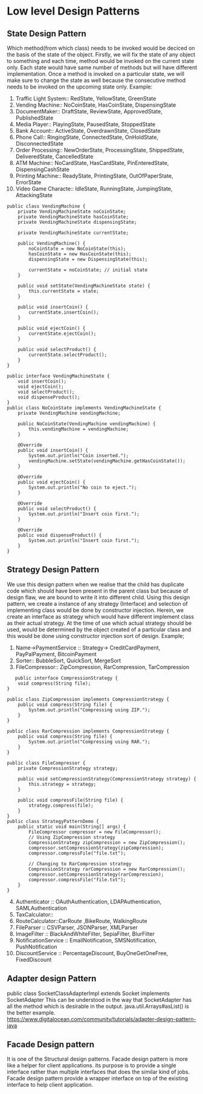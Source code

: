 # Low level Design Patterns

## State Design Pattern
Which method(from which class) needs to be invoked would be deciced on the basis of the state of the object. Firstly, we will fix the state of any object to something and each time, method would be invoked on the current state only. Each state would have same number of methods but will have different implementation. Once a method is invoked on a particular state, we will make sure to change the state as well because the consecutive method needs to be invoked on the upcoming state only. 
Example: 
1. Traffic Light System:: RedState, YellowState, GreenState
2. Vending Machine:: NoCoinState, HasCoinState, DispensingState
3. DocumentMaker:: DraftState, ReviewState, ApprovedState, PublishedState
4. Media Player:: PlayingState, PausedState, StoppedState
5. Bank Account:: ActiveState, OverdrawnState, ClosedState
6. Phone Call:: RingingState, ConnectedState, OnHoldState, DisconnectedState
7. Order Processing:: NewOrderState, ProcessingState, ShippedState, DeliveredState, CancelledState
8. ATM Machine:: NoCardState, HasCardState, PinEnteredState, DispensingCashState
9. Printing Machine:: ReadyState, PrintingState, OutOfPaperState, ErrorState
10. Video Game Characte:: IdleState, RunningState, JumpingState, AttackingState
```
public class VendingMachine {
    private VendingMachineState noCoinState;
    private VendingMachineState hasCoinState;
    private VendingMachineState dispensingState;

    private VendingMachineState currentState;

    public VendingMachine() {
        noCoinState = new NoCoinState(this);
        hasCoinState = new HasCoinState(this);
        dispensingState = new DispensingState(this);

        currentState = noCoinState; // initial state
    }

    public void setState(VendingMachineState state) {
        this.currentState = state;
    }

    public void insertCoin() {
        currentState.insertCoin();
    }

    public void ejectCoin() {
        currentState.ejectCoin();
    }

    public void selectProduct() {
        currentState.selectProduct();
    }
}

public interface VendingMachineState {
    void insertCoin();
    void ejectCoin();
    void selectProduct();
    void dispenseProduct();
}
public class NoCoinState implements VendingMachineState {
    private VendingMachine vendingMachine;

    public NoCoinState(VendingMachine vendingMachine) {
        this.vendingMachine = vendingMachine;
    }

    @Override
    public void insertCoin() {
        System.out.println("Coin inserted.");
        vendingMachine.setState(vendingMachine.getHasCoinState());
    }

    @Override
    public void ejectCoin() {
        System.out.println("No coin to eject.");
    }

    @Override
    public void selectProduct() {
        System.out.println("Insert coin first.");
    }

    @Override
    public void dispenseProduct() {
        System.out.println("Insert coin first.");
    }
}

```
## Strategy Design Pattern
We use this design pattern when we realise that the child has duplicate code which should have been present in the parent class but because of design flaw, we are bound to write it into different child. 
Using this design pattern, we create a instance of any strategy (Interface) and selection of implementing class would be done by constructor injection. 
Herein, we create an interface as strategy which would have different implement class as their actual strategy. At the time of use which actual strategy should be used, would be determined by the object created of a particular class and this would be done using constructor injection sort of design. 
Example;
1. Name->PaymentService :: Strategy-> CreditCardPayment, PayPalPayment, BitcoinPayment
2. Sorter:: BubbleSort, QuickSort, MergeSort
3. FileCompressor:: ZipCompression, RarCompression, TarCompression
```
   public interface CompressionStrategy {
    void compress(String file);
}

public class ZipCompression implements CompressionStrategy {
    public void compress(String file) {
        System.out.println("Compressing using ZIP.");
    }
}

public class RarCompression implements CompressionStrategy {
    public void compress(String file) {
        System.out.println("Compressing using RAR.");
    }
}

public class FileCompressor {
    private CompressionStrategy strategy;
    
    public void setCompressionStrategy(CompressionStrategy strategy) {
        this.strategy = strategy;
    }
    
    public void compressFile(String file) {
        strategy.compress(file);
    }
}
public class StrategyPatternDemo {
    public static void main(String[] args) {
        FileCompressor compressor = new FileCompressor();
        // Using ZipCompression strategy
        CompressionStrategy zipCompression = new ZipCompression();
        compressor.setCompressionStrategy(zipCompression);
        compressor.compressFile("file.txt");

        // Changing to RarCompression strategy
        CompressionStrategy rarCompression = new RarCompression();
        compressor.setCompressionStrategy(rarCompression);
        compressor.compressFile("file.txt");
    }
}

```
4. Authenticator :: OAuthAuthentication, LDAPAuthentication, SAMLAuthentication
5. TaxCalculator::
6. RouteCalculator::CarRoute ,BikeRoute, WalkingRoute
7. FileParser :: CSVParser, JSONParser, XMLParser
8. ImageFilter :: BlackAndWhiteFilter, SepiaFilter, BlurFilter
9. NotificationService :: EmailNotification, SMSNotification, PushNotification
10. DiscountService :: PercentageDiscount, BuyOneGetOneFree, FixedDiscount


## Adapter design Pattern
public class SocketClassAdapterImpl extends Socket implements SocketAdapter
This can be understood in the way that SocketAdapter has all the method which is desirable in the output. 
java.util.Arrays#asList() is the better example. 
https://www.digitalocean.com/community/tutorials/adapter-design-pattern-java

## Facade Design pattern
It is one of the Structural design patterns. Facade design pattern is more like a helper for client applications. its purpose is to provide a single interface rather than multiple interfaces that does the similar kind of jobs. 
Facade design pattern provide a wrapper interface on top of the existing interface to help client application.
